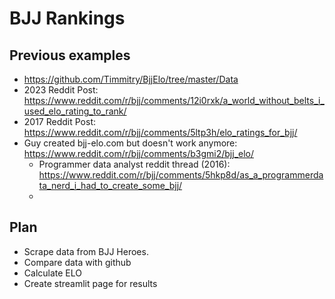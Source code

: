 
# BJJ Rankings

## Previous examples

- https://github.com/Timmitry/BjjElo/tree/master/Data
- 2023 Reddit Post: https://www.reddit.com/r/bjj/comments/12i0rxk/a_world_without_belts_i_used_elo_rating_to_rank/
- 2017 Reddit Post: https://www.reddit.com/r/bjj/comments/5ltp3h/elo_ratings_for_bjj/
- Guy created bjj-elo.com but doesn't work anymore: https://www.reddit.com/r/bjj/comments/b3gmi2/bjj_elo/
    - Programmer data analyst reddit thread (2016): https://www.reddit.com/r/bjj/comments/5hkp8d/as_a_programmerdata_nerd_i_had_to_create_some_bjj/
    - 



## Plan

- Scrape data from BJJ Heroes.
- Compare data with github
- Calculate ELO
- Create streamlit page for results

